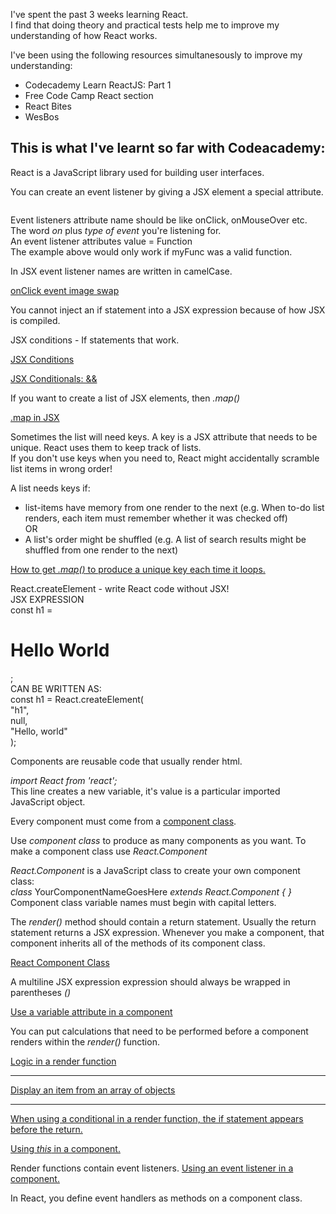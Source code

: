 <div class="blog">
  <p>I've spent the past 3 weeks learning React.<br>
  I find that doing theory and practical tests help me to improve my understanding of how React works.</p>

  <p>I've been using the following resources simultanesously to improve my understanding:
    <ul>
      <li>Codecademy Learn ReactJS: Part 1</li>
      <li>Free Code Camp React section</li>
      <li>React Bites</li>
      <li>WesBos </li>
    </ul>
  </p>
  <h2>This is what I've learnt so far with Codeacademy:</h2>

  <p>React is a JavaScript library used for building user interfaces.</p>

  <p>You can create an event listener by giving a JSX element a special attribute.<p>
  <img onClick = {myFunc} />

  <p>Event listeners attribute name should be like onClick, onMouseOver etc.<br>
  The word <em>on</em> plus <em>type of event</em> you're listening for.<br>
  An event listener attributes value = Function<br>
  The example above would only work if myFunc was a valid function.
  </p>

  <p>In JSX event listener names are written in camelCase.</p>

  <a href="https://codepen.io/SundeepToor/pen/JBYgRv" target="_blank">onClick event image swap</a>

  You cannot inject an if statement into a JSX expression because of how JSX is compiled.

  JSX conditions - If statements that work.

  <a href="https://codepen.io/SundeepToor/pen/MBaNRQ" target="_blank">JSX Conditions</a>

  <a href="https://codepen.io/SundeepToor/pen/pZgzRV" target="_blank">JSX Conditionals: &&</a>

  If you want to create a list of JSX elements, then <em>.map()</em>

  <a href="https://codepen.io/SundeepToor/pen/EpPYbB" target="_blank">.map in JSX </a>

  <p>Sometimes the list will need keys. A key is a JSX attribute that needs to be unique.
  React uses them to keep track of lists.<br>
  If you don't use keys when you need to, React might accidentally scramble list items in wrong order!</p>

  <p>A list needs keys if:
  <ul>
  <li>list-items have memory from one render to the next (e.g. When to-do list renders, each item must remember whether it was checked off) </li>
  OR
  <li>A list's order might be shuffled (e.g. A list of search results might be shuffled from one render to the next)</li>
  </ul>
  </p>
  <a href="https://codepen.io/SundeepToor/pen/jpWNRQ" target="_blank">How to get <em>.map()</em> to produce a unique key each time it loops.</a>

  <p>React.createElement - write React code without JSX!<br>
  JSX EXPRESSION<br>
  const h1 = <h1>Hello World</h1>;<br>
  CAN BE WRITTEN AS:<br>
  const h1 = React.createElement(<br>
  "h1",<br>
  null,<br>
  "Hello, world"<br>
  );</p>

  <p>Components are reusable code that usually render html.</p>

  <p><em>import React from 'react';</em><br>
  This line creates a new variable, it's value is a particular imported JavaScript object.</p>

  <p>Every component must come from a <u>component class</u></ul>.</p>

  <p>Use <em>component class</em> to produce as many components as you want. To make a component 
  class use <em>React.Component</em></p>

  <p><em>React.Component</em> is a JavaScript class to create your own component class:<br>
  <em>class</em> YourComponentNameGoesHere <em>extends React.Component { }</em><br>
  Component class variable names must begin with capital letters.</p>

  <p>The <em>render()</em> method should contain a return statement. Usually the return statement returns  a JSX expression.
  Whenever you make a component, that component inherits all of the methods of its component class.</p>

  <a href="https://codepen.io/SundeepToor/pen/xJZgjq">React Component Class</a>

  <p>A multiline JSX expression expression should always be wrapped in parentheses <em>()</em></p>

  <a href="https://codepen.io/SundeepToor/pen/VBePEQ">Use a variable attribute in a component</a>

  <p>You can put calculations that need to be performed before a component renders within the <em>render()</em> function.</p>

  <p><a href="https://codepen.io/SundeepToor/pen/ejJvPy">Logic in a render function</a></p>

  _________________
  <a href="">Display an item from an array of objects</a>
  _________________

  <a href="https://codepen.io/SundeepToor/pen/OwMpYN">When using a conditional in a render function, the if statement appears before the return.</a>

  <a href="https://codepen.io/SundeepToor/pen/OwMpKN">Using <em>this</em> in a component. </a>

  <p>Render functions contain event listeners.
  <a href="https://codepen.io/SundeepToor/pen/ejJWmK">Using an event listener in a component.</a></p>

  <p>In React, you define event handlers as methods on a component class.</p>

</div>
